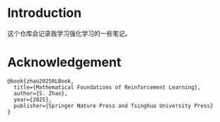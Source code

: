 # Introduction
这个仓库会记录我学习强化学习的一些笔记。
# Acknowledgement
```
@book{zhao2025RLBook,
  title={Mathematical Foundations of Reinforcement Learning},
  author={S. Zhao},
  year={2025},
  publisher={Springer Nature Press and Tsinghua University Press}
}
```
